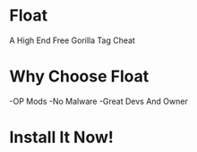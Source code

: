 # Float
A High End Free Gorilla Tag Cheat
# Why Choose Float
-OP Mods 
-No Malware
-Great Devs And Owner
# Install It Now!

